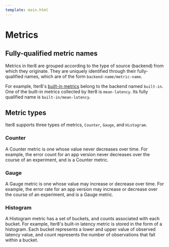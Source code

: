 ```yaml
---
template: main.html
---
```


# Metrics

## Fully-qualified metric names
Metrics in Iter8 are grouped according to the type of source (backend) from which they originate. They are uniquely identified through their fully-qualified names, which are of the form `backend-name/metric-name`.

For example, Iter8's [built-in metrics](../tasks/collect.md) belong to the backend named `built-in`. One of the built-in metrics collected by Iter8 is `mean-latency`. Its fully qualified name is `built-in/mean-latency`.

## Metric types
Iter8 supports three types of metrics, `Counter`, `Gauge`, and `Histogram`.

### Counter
A Counter metric is one whose value never decreases over time. For example, the error count for an app version never decreases over the course of an experiment, and is a Counter metric. 

### Gauge
A Gauge metric is one whose value may increase or decrease over time. For example, the error rate for an app version may increase or decrease over the course of an experiment, and is a Gauge metric. 

### Histogram
A Histogram metric has a set of buckets, and counts associated with each bucket. For example, Iter8's built-in latency metric is stored in the form of a histogram. Each bucket represents a lower and upper value of observed latency value, and count represents the number of observations that fall within a bucket.